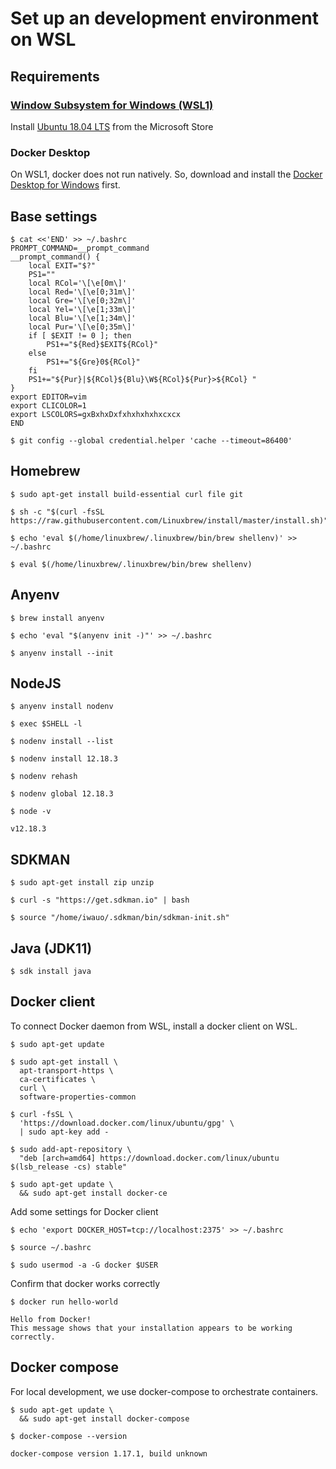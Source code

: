 # Set up an development environment on WSL

## Requirements

### [Window Subsystem for Windows (WSL1)](https://docs.microsoft.com/en-us/windows/wsl/install-win10)

Install [Ubuntu 18.04 LTS](https://www.microsoft.com/ja-jp/p/ubuntu-1804-lts/9n9tngvndl3q?rtc=1&activetab=pivot:overviewtab) from the Microsoft Store

### Docker Desktop

On WSL1, docker does not run natively. So, download and install the [Docker Desktop for Windows](https://hub.docker.com/editions/community/docker-ce-desktop-windows) first.


## Base settings

```console
$ cat <<'END' >> ~/.bashrc
PROMPT_COMMAND=__prompt_command
__prompt_command() {
    local EXIT="$?"
    PS1=""
    local RCol='\[\e[0m\]'
    local Red='\[\e[0;31m\]'
    local Gre='\[\e[0;32m\]'
    local Yel='\[\e[1;33m\]'
    local Blu='\[\e[1;34m\]'
    local Pur='\[\e[0;35m\]'
    if [ $EXIT != 0 ]; then
        PS1+="${Red}$EXIT${RCol}"
    else
        PS1+="${Gre}0${RCol}"
    fi
    PS1+="${Pur}|${RCol}${Blu}\W${RCol}${Pur}>${RCol} "
}
export EDITOR=vim
export CLICOLOR=1
export LSCOLORS=gxBxhxDxfxhxhxhxhxcxcx
END
```

```console
$ git config --global credential.helper 'cache --timeout=86400'
```

## Homebrew

```console
$ sudo apt-get install build-essential curl file git
```

```console
$ sh -c "$(curl -fsSL https://raw.githubusercontent.com/Linuxbrew/install/master/install.sh)"
```

```console
$ echo 'eval $(/home/linuxbrew/.linuxbrew/bin/brew shellenv)' >> ~/.bashrc

$ eval $(/home/linuxbrew/.linuxbrew/bin/brew shellenv)

```

## Anyenv
```console
$ brew install anyenv

$ echo 'eval "$(anyenv init -)"' >> ~/.bashrc

$ anyenv install --init
```

## NodeJS
```console
$ anyenv install nodenv

$ exec $SHELL -l

$ nodenv install --list

$ nodenv install 12.18.3

$ nodenv rehash

$ nodenv global 12.18.3

$ node -v

v12.18.3

```

## SDKMAN

```console
$ sudo apt-get install zip unzip

$ curl -s "https://get.sdkman.io" | bash

$ source "/home/iwauo/.sdkman/bin/sdkman-init.sh"
```

## Java (JDK11)

```console
$ sdk install java

```

## Docker client

To connect Docker daemon from WSL, install a docker client on WSL.

```console
$ sudo apt-get update
```

```console
$ sudo apt-get install \
  apt-transport-https \
  ca-certificates \
  curl \
  software-properties-common
```

```console
$ curl -fsSL \
  'https://download.docker.com/linux/ubuntu/gpg' \
  | sudo apt-key add -
```

```console
$ sudo add-apt-repository \
  "deb [arch=amd64] https://download.docker.com/linux/ubuntu $(lsb_release -cs) stable"
```

```console
$ sudo apt-get update \
  && sudo apt-get install docker-ce
```

Add some settings for Docker client

```console
$ echo 'export DOCKER_HOST=tcp://localhost:2375' >> ~/.bashrc

$ source ~/.bashrc
```

```console
$ sudo usermod -a -G docker $USER
```

Confirm that docker works correctly

```console
$ docker run hello-world

Hello from Docker!
This message shows that your installation appears to be working correctly.
```

## Docker compose

For local development, we use docker-compose to orchestrate containers.

```console
$ sudo apt-get update \
  && sudo apt-get install docker-compose
```

```console
$ docker-compose --version

docker-compose version 1.17.1, build unknown
```
